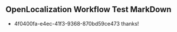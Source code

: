 ## OpenLocalization Workflow Test MarkDown
* 4f0400fa-e4ec-41f3-9368-870bd59ce473 thanks!

<!--HONumber=Sep16_HO1-->


